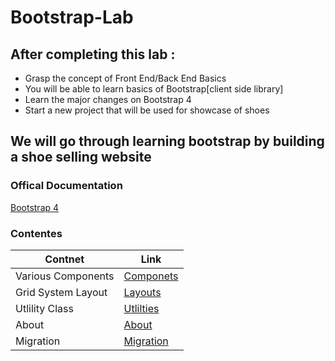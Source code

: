 # Bootstrap-Lab

## After completing this lab : 
* Grasp the concept of Front End/Back End Basics 
* You will be able to learn basics of Bootstrap[client side library]
* Learn the major changes  on Bootstrap 4 
* Start a new project that  will be used for showcase of shoes 
## We will go through learning bootstrap  by building a shoe selling website 


### Offical Documentation 

[Bootstrap 4](https://getbootstrap.com/docs/4.5/getting-started/introduction/)

### Contentes 
Contnet  | Link 
------------ | -------------
Various Components | [Componets ](https://getbootstrap.com/docs/4.5/components/alerts/)
Grid System Layout | [Layouts ](https://getbootstrap.com/docs/4.5/layout/overview/)
Utlility Class | [Utlilties ](https://getbootstrap.com/docs/4.5/utilities/borders/)
About| [About ](https://getbootstrap.com/docs/4.5/about/overview/)
Migration | [Migration ](https://getbootstrap.com/docs/4.5/migration/)


 

